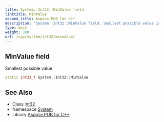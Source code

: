 ```yaml
---
title: System::Int32::MinValue field
linktitle: MinValue
second_title: Aspose.PUB for C++
description: 'System::Int32::MinValue field. Smallest possible value in C++.'
type: docs
weight: 300
url: /cpp/system/int32/minvalue/
---
```

## MinValue field


Smallest possible value.

```cpp
static int32_t System::Int32::MinValue
```

## See Also

* Class [Int32](../)
* Namespace [System](../../)
* Library [Aspose.PUB for C++](../../../)
